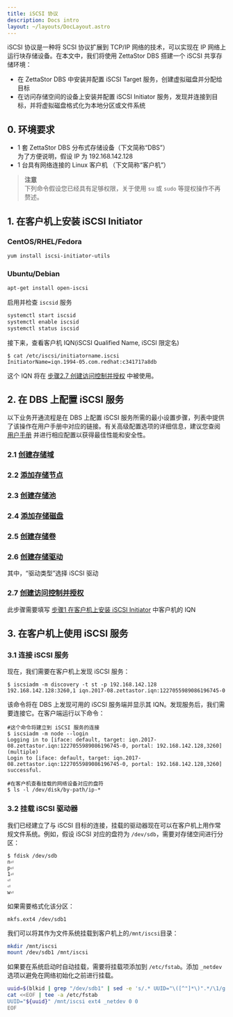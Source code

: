 ```yaml
---
title: iSCSI 协议
description: Docs intro
layout: ~/layouts/DocLayout.astro
---
```


iSCSI 协议是一种将 SCSI 协议扩展到 TCP/IP 网络的技术，可以实现在 IP 网络上运行块存储设备。在本文中，我们将使用 ZettaStor DBS 搭建一个 iSCSI 共享存储环境：
- 在 ZettaStor DBS 中安装并配置 iSCSI Target 服务，创建虚拟磁盘并分配给目标
- 在访问存储空间的设备上安装并配置 iSCSI Initiator 服务，发现并连接到目标，并将虚拟磁盘格式化为本地分区或文件系统

## 0. 环境要求
- 1 套 ZettaStor DBS 分布式存储设备（下文简称“DBS”）  
为了方便说明，假设 IP 为 192.168.142.128
- 1 台具有网络连接的 Linux 客户机 （下文简称“客户机”）

>**注意**  
下列命令假设您已经具有足够权限，关于使用 `su` 或 `sudo` 等提权操作不再赘述。

## 1. 在客户机上安装 iSCSI Initiator
### CentOS/RHEL/Fedora
```bash
yum install iscsi-initiator-utils
```

### Ubuntu/Debian
```bash
apt-get install open-iscsi
```

启用并检查 `iscsid` 服务
```bash
systemctl start iscsid
systemctl enable iscsid
systemctl status iscsid
```

接下来，查看客户机 IQN(iSCSI Qualified Name, iSCSI 限定名)
```
$ cat /etc/iscsi/initiatorname.iscsi
InitiatorName=iqn.1994-05.com.redhat:c341717a8db
```
这个 IQN 将在 [步骤2.7 创建访问控制并授权](/manual#访问控制管理) 中被使用。

## 2. 在 DBS 上配置 iSCSI 服务
以下业务开通流程是在 DBS 上配置 iSCSI 服务所需的最小设置步骤，列表中提供了该操作在用户手册中对应的链接。有关高级配置选项的详细信息，建议您查阅 [用户手册](/manual) 并进行相应配置以获得最佳性能和安全性。

### 2.1 [创建存储域](/manual#创建域)
### 2.2 [添加存储节点](/manual#添加和移除存储节点)
### 2.3 [创建存储池](/manual#创建存储池)
### 2.4 [添加存储磁盘](/manual#存储池磁盘扩容和减容)
### 2.5 [创建存储卷](/manual#创建卷)
### 2.6 [创建存储驱动](/manual#挂载驱动)
其中，“驱动类型”选择 iSCSI 驱动
### 2.7 [创建访问控制并授权](/manual#访问控制管理)
此步骤需要填写 [步骤1 在客户机上安装 iSCSI Initiator](#1-在客户机上安装-iscsi-initiator) 中客户机的 IQN

## 3. 在客户机上使用 iSCSI 服务
### 3.1 连接 iSCSI 服务
现在，我们需要在客户机上发现 iSCSI 服务：
```
$ iscsiadm -m discovery -t st -p 192.168.142.128
192.168.142.128:3260,1 iqn.2017-08.zettastor.iqn:1227055989086196745-0
```
该命令将在 DBS 上发现可用的 iSCSI 服务端并显示其 IQN。发现服务后，我们需要连接它。在客户端运行以下命令：
```
#这个命令将建立到 iSCSI 服务的连接
$ iscsiadm -m node --login
Logging in to [iface: default, target: iqn.2017-08.zettastor.iqn:1227055989086196745-0, portal: 192.168.142.128,3260] (multiple)
Login to [iface: default, target: iqn.2017-08.zettastor.iqn:1227055989086196745-0, portal: 192.168.142.128,3260] successful.

#在客户机查看挂载的网络设备对应的盘符
$ ls -l /dev/disk/by-path/ip-*
```

### 3.2 挂载 iSCSI 驱动器
我们已经建立了与 iSCSI 目标的连接，挂载的驱动器现在可以在客户机上用作常规文件系统。例如，假设 iSCSI 对应的盘符为 `/dev/sdb`，需要对存储空间进行分区：
```
$ fdisk /dev/sdb
n⏎
p⏎
1⏎
⏎
⏎
w⏎
```

如果需要格式化该分区：
```
mkfs.ext4 /dev/sdb1
```

我们可以将其作为文件系统挂载到客户机上的`/mnt/iscsi`目录：
```bash
mkdir /mnt/iscsi
mount /dev/sdb1 /mnt/iscsi
```

如果要在系统启动时自动挂载，需要将挂载项添加到 `/etc/fstab`。添加 `_netdev` 选项以避免在网络初始化之前进行挂载。
```bash
uuid=$(blkid | grep "/dev/sdb1" | sed -e 's/.* UUID="\([^"]*\)".*/\1/g')
cat <<EOF | tee -a /etc/fstab
UUID="${uuid}" /mnt/iscsi ext4 _netdev 0 0
EOF
```
